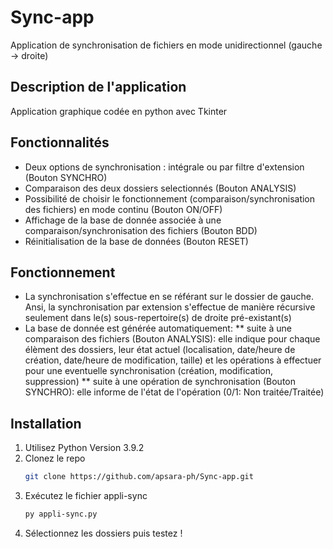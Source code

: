# Sync-app
Application de synchronisation de fichiers en mode unidirectionnel (gauche -> droite)
## Description de l'application
Application graphique codée en python avec Tkinter 
## Fonctionnalités
- Deux options de synchronisation : intégrale ou par filtre d'extension (Bouton SYNCHRO)
- Comparaison des deux dossiers selectionnés (Bouton ANALYSIS)
- Possibilité de choisir le fonctionnement (comparaison/synchronisation des fichiers) en mode continu (Bouton ON/OFF)
- Affichage de la base de donnée associée à une comparaison/synchronisation des fichiers (Bouton BDD)
- Réinitialisation de la base de données (Bouton RESET)

## Fonctionnement
- La synchronisation s'effectue en se référant sur le dossier de gauche. Ansi, la synchronisation par extension s'effectue de manière récursive seulement dans le(s) sous-repertoire(s) de droite pré-existant(s)
- La base de donnée est générée automatiquement:
** suite à une comparaison des fichiers (Bouton ANALYSIS): elle indique pour chaque élèment des dossiers, leur état actuel (localisation, date/heure de création, date/heure de modification, taille) et les opérations à effectuer pour une eventuelle synchronisation (création, modification, suppression)
** suite à une opération de synchronisation (Bouton SYNCHRO): elle informe de l'état de l'opération (0/1: Non traitée/Traitée)

## Installation
1. Utilisez Python Version 3.9.2
2. Clonez le repo
   ```sh
   git clone https://github.com/apsara-ph/Sync-app.git
   ```
3. Exécutez le fichier appli-sync
   ```sh
   py appli-sync.py
   ```
4. Sélectionnez les dossiers puis testez !
